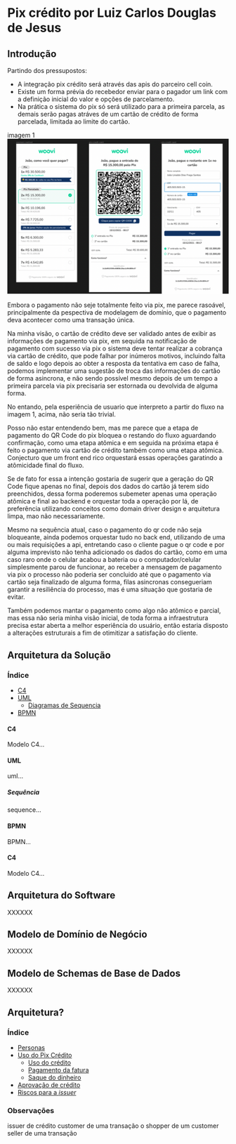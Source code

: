# Pix crédito por Luiz Carlos Douglas de Jesus

## Introdução

Partindo dos pressupostos:

- A integração pix crédito será através das apis do parceiro cell coin.
- Existe um forma prévia do recebedor enviar para o pagador um link com a definição inicial do valor e opções de parcelamento.
- Na prática o sistema do pix só será utilizado para a primeira parcela, as demais serão pagas atráves de um cartão de crédito de forma parcelada, limitada ao limite do cartão.

imagem 1
![Fluxo](image/pix-credito-flow.png)

Embora o pagamento não seje totalmente feito via pix, me parece rasoável, principalmente da pespectiva de modelagem de domínio, que o pagamento deva acontecer como uma transação única.

Na minha visão, o cartão de crédito deve ser validado antes de exibir as informações de pagamento via pix, em sequida na notificação de pagamento com sucesso via pix o sistema deve tentar realizar a cobrança via cartão de crédito, que pode falhar por inúmeros motivos, incluindo falta de saldo e logo depois ao obter a resposta da tentativa em caso de falha, podemos
implementar uma sugestão de troca das informações do cartão de forma asincrona, e não sendo possível mesmo depois de um tempo a primeira parcela via pix precisaria ser estornada ou devolvida de alguma forma.

No entando, pela esperiência de usuario que interpreto a partir do fluxo na imagem 1, acima, não seria tão trivial.

Posso não estar entendendo bem, mas me parece que a etapa de pagamento do QR Code do pix bloquea o restando do fluxo aguardando confirmação, como uma etapa atômica e em seguida na próxima etapa é feito o pagamento via cartão de crédito também como uma etapa atômica.
Conjecturo que um front end rico orquestará essas operações garatindo a atômicidade final do fluxo.

Se de fato for essa a intenção gostaria de sugerir que a geração do QR Code fique apenas no
final, depois dos dados do cartão já terem sido preenchidos, dessa forma poderemos subemeter apenas uma operação atômica e final ao backend e orquestar toda a operação por lá, de preferência utilizando conceitos como domain driver design e arquitetura limpa, mao não necessariamente.

Mesmo na sequência atual, caso o pagamento do qr code não seja bloqueante, ainda podemos orquestar tudo no back end, utilizando de uma ou mais requisições a api, entretando caso o cliente pague o qr code e por alguma imprevisto não tenha adicionado os dados do cartão, como em uma caso raro onde o celular acabou a bateria ou o computador/celular simplesmente parou de funcionar, ao receber a mensagem de pagamento via pix o processo não poderia ser concluido até que o pagamento via cartão seja finalizado de alguma forma, filas asincronas consegueriam garantir a resiliência do processo, mas é uma situação que gostaria de evitar.

Também podemos mantar o pagamento como algo não atômico e parcial, mas essa não seria minha visão inicial, de toda forma a infraestrutura precisa estar aberta a melhor esperiência do usuário, então estaria disposto a alterações estruturais a fim de otimitizar a satisfação do cliente.

## Arquitetura da Solução

### Índice

- [C4](#c4)
- [UML](#uml)
  - [Diagramas de Sequencia](#sequência)
- [BPMN](#bpmn)

#### C4

Modelo C4...

#### UML

uml...

##### Sequência

sequence...

#### BPMN

BPMN...

#### C4

Modelo C4...

## Arquitetura do Software

XXXXXX

## Modelo de Domínio de Negócio

XXXXXX

## Modelo de Schemas de Base de Dados

XXXXXX

## Arquitetura?

### Índice

- [Personas](#personas)
- [Uso do Pix Crédito](#uso-do-pix-crédito)
  - [Uso do crédito](#uso-do-crédito)
  - [Pagamento da fatura](#pagamento-da-fatura)
  - [Saque do dinheiro](#saque-do-dinheiro)
- [Aprovação de crédito](#aprovação-de-crédito)
- [Riscos para a _issuer_](#riscos-para-a-issuer)

### Observações

issuer de crédito
customer de uma transação
o shopper de um customer
seller de uma transação
